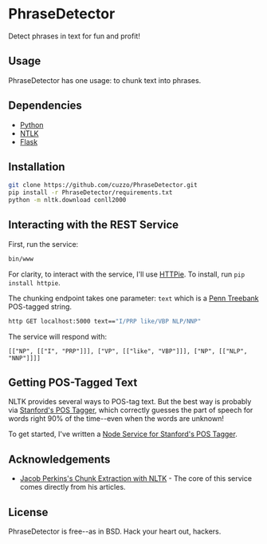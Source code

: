 PhraseDetector
==============

Detect phrases in text for fun and profit!

Usage
-----

PhraseDetector has one usage: to chunk text into phrases.

Dependencies
------------

* [Python](http://python.org)
* [NTLK](http://nltk.org)
* [Flask](http://flask.pocoo.org)

Installation
------------

```bash
git clone https://github.com/cuzzo/PhraseDetector.git
pip install -r PhraseDetector/requirements.txt
python -m nltk.download conll2000
```

Interacting with the REST Service
---------------------------------

First, run the service:

```bash
bin/www
```

For clarity, to interact with the service, I'll use [HTTPie](https://github.com/jkbrzt/httpie). To install, run `pip install httpie`.

The chunking endpoint takes one parameter: `text` which is a [Penn Treebank](https://en.wikipedia.org/wiki/Treebank) POS-tagged string.

```bash
http GET localhost:5000 text=="I/PRP like/VBP NLP/NNP"
```

The service will respond with:

```
[["NP", [["I", "PRP"]]], ["VP", [["like", "VBP"]]], ["NP", [["NLP", "NNP"]]]]
```

Getting POS-Tagged Text
-----------------------

NLTK provides several ways to POS-tag text. But the best way is probably via [Stanford's POS Tagger](http://nlp.stanford.edu/software/tagger.shtml), which correctly guesses the part of speech for words right 90% of the time--even when the words are unknown!

To get started, I've written a [Node Service for Stanford's POS Tagger](https://github.com/cuzzo/node-stanford-postagger).

Acknowledgements
----------------

* [Jacob Perkins's Chunk Extraction with NLTK](http://streamhacker.com/2009/02/23/chunk-extraction-with-nltk/) - The core of this service comes directly from his articles.

License
-------

PhraseDetector is free--as in BSD. Hack your heart out, hackers.
